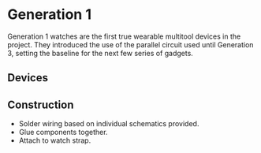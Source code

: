 # Generation 1

Generation 1 watches are the first true wearable multitool devices in the project. They introduced the use of the parallel circuit used until Generation 3, setting the baseline for the next few series of gadgets.

## Devices

## Construction

- Solder wiring based on individual schematics provided.
- Glue components together.
- Attach to watch strap.